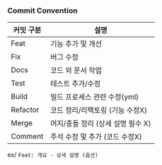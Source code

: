 ### Commit Convention

| 커밋 구분     | 설명                    |
|-----------|-----------------------|
| Feat	     | 기능 추가 및 개선            |
| Fix	      | 버그 수정                 |
| Docs	     | 코드 외 문서 작업            |
| Test	     | 테스트 추가/수정             |
| Build	    | 빌드 프로세스 관련 수정(yml)    |
| Refactor	 | 코드 정리/리팩토링 (기능 수정X)   |
| Merge	    | 머지/충돌 정리 (상세 설명 필수 X) |
| Comment	  | 주석 수정 및 추가 (코드 수정X)   |

ex/ `Feat: 개요 - 상세 설명 (옵션)`
